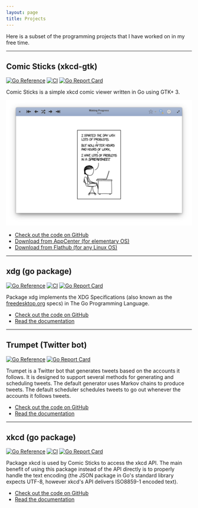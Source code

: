 ```yaml
---
layout: page
title: Projects
---
```


Here is a subset of the programming projects that I have worked on in my free
time.

---

## Comic Sticks (xkcd-gtk)

<div>
  <a href="https://pkg.go.dev/github.com/rkoesters/xkcd-gtk@main"><img src="https://pkg.go.dev/badge/github.com/rkoesters/xkcd-gtk.svg" alt="Go Reference" /></a>
  <a href="https://github.com/rkoesters/xkcd-gtk/actions/workflows/ci.yml"><img src="https://github.com/rkoesters/xkcd-gtk/actions/workflows/ci.yml/badge.svg" alt="CI" /></a>
  <a href="https://goreportcard.com/report/github.com/rkoesters/xkcd-gtk"><img src="https://goreportcard.com/badge/github.com/rkoesters/xkcd-gtk" alt="Go Report Card" /></a>
</div>

Comic Sticks is a simple xkcd comic viewer written in Go using GTK+ 3.

![xkcd-gtk screenshot](https://raw.githubusercontent.com/rkoesters/xkcd-gtk/main/screenshots/screenshot-1@2x.png)

- [Check out the code on GitHub](https://github.com/rkoesters/xkcd-gtk)
- [Download from AppCenter (for elementary OS)](https://appcenter.elementary.io/com.github.rkoesters.xkcd-gtk)
- [Download from Flathub (for any Linux OS)](https://flathub.org/apps/details/com.github.rkoesters.xkcd-gtk)

---

## xdg (go package)

<div>
  <a href="https://pkg.go.dev/github.com/rkoesters/xdg"><img src="https://pkg.go.dev/badge/github.com/rkoesters/xdg.svg" alt="Go Reference" /></a>
  <a href="https://github.com/rkoesters/xdg/actions/workflows/go.yml"><img src="https://github.com/rkoesters/xdg/actions/workflows/go.yml/badge.svg" alt="CI" /></a>
  <a href="https://goreportcard.com/report/github.com/rkoesters/xdg"><img src="https://goreportcard.com/badge/github.com/rkoesters/xdg" alt="Go Report Card" /></a>
</div>

Package xdg implements the XDG Specifications (also known as the
[freedesktop.org](https://www.freedesktop.org/) specs) in The Go Programming
Language.

- [Check out the code on GitHub](https://github.com/rkoesters/xdg)
- [Read the documentation](https://pkg.go.dev/github.com/rkoesters/xdg)

---

## Trumpet (Twitter bot)

<div>
  <a href="https://pkg.go.dev/github.com/rkoesters/trumpet"><img src="https://pkg.go.dev/badge/github.com/rkoesters/trumpet.svg" alt="Go Reference" /></a>
  <a href="https://goreportcard.com/report/github.com/rkoesters/trumpet"><img src="https://goreportcard.com/badge/github.com/rkoesters/trumpet" alt="Go Report Card" /></a>
</div>

Trumpet is a Twitter bot that generates tweets based on the accounts it
follows. It is designed to support several methods for generating and
scheduling tweets. The default generator uses Markov chains to produce tweets.
The default scheduler schedules tweets to go out whenever the accounts it
follows tweets.

- [Check out the code on GitHub](https://github.com/rkoesters/trumpet)
- [Read the documentation](https://pkg.go.dev/github.com/rkoesters/trumpet)

---

## xkcd (go package)

<div>
  <a href="https://pkg.go.dev/github.com/rkoesters/xkcd"><img src="https://pkg.go.dev/badge/github.com/rkoesters/xkcd.svg" alt="Go Reference" /></a>
  <a href="https://github.com/rkoesters/xkcd/actions/workflows/go.yml"><img src="https://github.com/rkoesters/xkcd/actions/workflows/go.yml/badge.svg" alt="CI" /></a>
  <a href="https://goreportcard.com/report/github.com/rkoesters/xkcd"><img src="https://goreportcard.com/badge/github.com/rkoesters/xkcd" alt="Go Report Card" /></a>
</div>

Package xkcd is used by Comic Sticks to access the xkcd API. The main benefit
of using this package instead of the API directly is to properly handle the
text encoding (the JSON package in Go's standard library expects UTF-8, however
xkcd's API delivers ISO8859-1 encoded text).

- [Check out the code on GitHub](https://github.com/rkoesters/xkcd)
- [Read the documentation](https://pkg.go.dev/github.com/rkoesters/xkcd)
